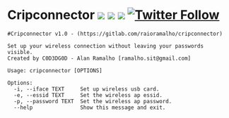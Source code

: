 # Cripconnector [![](https://img.shields.io/github/last-commit/raioramalho/cripconnector.svg)](https://github.com/raioramalho/cripconnector/releases/) [![](https://img.shields.io/github/release-date/raioramalho/cripconnector.svg?style=popout)](https://github.com/raioramalho/cripconnector) [![](https://img.shields.io/github/release/raioramalho/cripconnector.svg?style=popout)](https://github.com/raioramalho/cripconnector/releases) [![Twitter Follow](https://img.shields.io/twitter/follow/raioramalho.svg?style=social&label=Follow)](https://twitter.com/raioramalho)

```
#Cripconnector v1.0 - (https://gitlab.com/raioramalho/cripconnector)

Set up your wireless connection without leaving your passwords visible.
Created by C0D3DG0D - Alan Ramalho [ramalho.sit@gmail.com]

Usage: cripconnector [OPTIONS]

Options:
  -i, --iface TEXT     Set up wireless usb card.
  -e, --essid TEXT     Set the wireless ap essid.
  -p, --password TEXT  Set the wireless ap password.
  --help               Show this message and exit.

